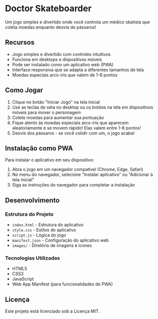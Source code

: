 # Doctor Skateboarder

Um jogo simples e divertido onde você controla um médico skatista que coleta moedas enquanto desvia de pássaros!

## Recursos

- Jogo simples e divertido com controles intuitivos
- Funciona em desktops e dispositivos móveis
- Pode ser instalado como um aplicativo web (PWA)
- Interface responsiva que se adapta a diferentes tamanhos de tela
- Moedas especiais arco-íris que valem de 1-8 pontos

## Como Jogar

1. Clique no botão "Iniciar Jogo" na tela inicial
2. Use as teclas de seta no desktop ou os botões na tela em dispositivos móveis para mover o personagem
3. Colete moedas para aumentar sua pontuação
4. Fique atento às moedas especiais arco-íris que aparecem aleatoriamente e se movem rápido! Elas valem entre 1-8 pontos!
5. Desvie dos pássaros - se você colidir com um, o jogo acaba!

## Instalação como PWA

Para instalar o aplicativo em seu dispositivo:

1. Abra o jogo em um navegador compatível (Chrome, Edge, Safari)
2. No menu do navegador, selecione "Instalar aplicativo" ou "Adicionar à tela inicial"
3. Siga as instruções do navegador para completar a instalação

## Desenvolvimento

### Estrutura do Projeto

- `index.html` - Estrutura do aplicativo
- `style.css` - Estilos do aplicativo
- `script.js` - Lógica do jogo
- `manifest.json` - Configuração do aplicativo web
- `images/` - Diretório de imagens e ícones

### Tecnologias Utilizadas

- HTML5
- CSS3
- JavaScript
- Web App Manifest (para funcionalidades de PWA)

## Licença

Este projeto está licenciado sob a Licença MIT. 